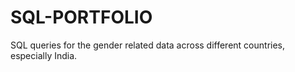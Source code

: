 # SQL-PORTFOLIO
SQL queries for the gender related data across different countries, especially India.
